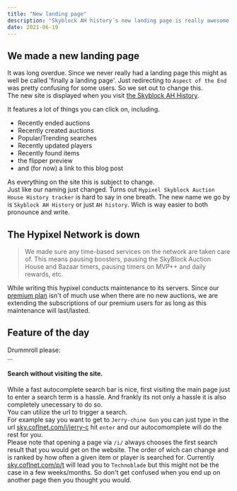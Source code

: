 ```yaml
---
title: "New landing page"
description: 'Skyblock AH history´s new landing page is really awesome (I may be biased though)'
date: 2021-06-19
---
```


## We made a new landing page
It was long overdue. Since we never really had a landing page this might as well be called 'finally a landing page'.
Just redirecting to `Aspect of the End` was pretty confusing for some users.
So we set out to change this.  
The new site is displayed when you visit [the Skyblock AH History](https://sky.coflnet.com).

It features a lot of things you can click on, including.
* Recently ended auctions
* Recently created auctions
* Popular/Trending searches 
* Recently updated players
* Recently found items
* the flipper preview
* and (for now) a link to this blog post

As everything on the site this is subject to change.  
Just like our naming just changed.
Turns out `Hypixel Skyblock Auction House History tracker` is hard to say in one breath.
The new name we go by is `Skyblock AH History` or just `AH history`. 
Wich is way easier to both pronounce and write.


## The Hypixel Network is down
> We made sure any time-based services on the network are taken care of. This means pausing boosters, pausing the SkyBlock Auction House and Bazaar timers, pausing timers on MVP++ and daily rewards, etc.

While writing this hypixel conducts maintenance to its servers. Since our [premium plan](https://sky.coflnet.com/premium) isn't of much use when there are no new auctions, we are extending the subscriptions of our premium users for as long as this maintenance will last/lasted.

## Feature of the day
Drummroll please:  
...  
#### Search without visiting the site.
While a fast autocomplete search bar is nice, first visiting the main page just to enter a search term is a hassle.
And frankly its not only a hassle it is also completely unecessary to do so.  
You can utilize the url to trigger a search.  
For example say you want to get to `Jerry-chine Gun` you can just type in the url
[sky.coflnet.com/i/jerry-c](https://sky.coflnet.com/i/jerry-) hit `enter` and our autocomomplete will do the rest for you.  
Please note that opening a page via `/i/` always chooses the first search result that you would get on the website.
The order of wich can change and is ranked by how often a given item or player is searched for. 
Currently [sky.coflnet.com/p/t](https://sky.coflnet.com/p/t) will lead you to `Technoblade` but this might not be the case in a few weeks/months.
So don't get confused when you end up on another page then you thought you would.

